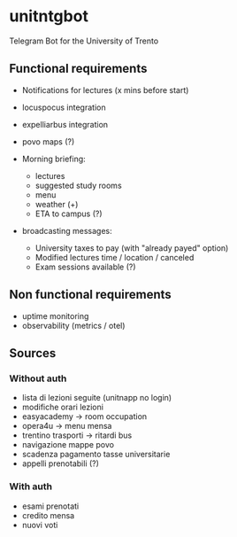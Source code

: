 # unitntgbot

Telegram Bot for the University of Trento

## Functional requirements

- Notifications for lectures (x mins before start)
- locuspocus integration
- expelliarbus integration
- povo maps (?)
- Morning briefing:

  - lectures
  - suggested study rooms
  - menu
  - weather (+)
  - ETA to campus (?)

- broadcasting messages:

  - University taxes to pay (with "already payed" option)
  - Modified lectures time / location / canceled
  - Exam sessions available (?)

## Non functional requirements

- uptime monitoring
- observability (metrics / otel)

## Sources

### Without auth

- lista di lezioni seguite (unitnapp no login)
- modifiche orari lezioni
- easyacademy -> room occupation
- opera4u -> menu mensa
- trentino trasporti -> ritardi bus
- navigazione mappe povo
- scadenza pagamento tasse universitarie
- appelli prenotabili (?)

### With auth

- esami prenotati
- credito mensa
- nuovi voti
